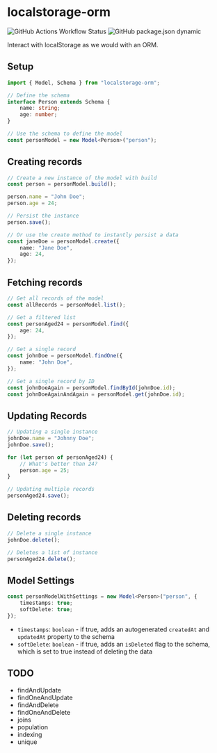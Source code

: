 # localstorage-orm
![GitHub Actions Workflow Status](https://img.shields.io/github/actions/workflow/status/johnreybacal/localstorage-orm/node.js.yml)
![GitHub package.json dynamic](https://img.shields.io/github/package-json/version/johnreybacal/localstorage-orm?label=npm&link=https%3A%2F%2Fwww.npmjs.com%2Fpackage%2Flocalstorage-orm)

Interact with localStorage as we would with an ORM.

## Setup

```typescript
import { Model, Schema } from "localstorage-orm";

// Define the schema
interface Person extends Schema {
    name: string;
    age: number;
}

// Use the schema to define the model
const personModel = new Model<Person>("person");
```

## Creating records

```typescript
// Create a new instance of the model with build
const person = personModel.build();

person.name = "John Doe";
person.age = 24;

// Persist the instance
person.save();

// Or use the create method to instantly persist a data
const janeDoe = personModel.create({
    name: "Jane Doe",
    age: 24,
});
```

## Fetching records

```typescript
// Get all records of the model
const allRecords = personModel.list();

// Get a filtered list
const personAged24 = personModel.find({
    age: 24,
});

// Get a single record
const johnDoe = personModel.findOne({
    name: "John Doe",
});

// Get a single record by ID
const johnDoeAgain = personModel.findById(johnDoe.id);
const johnDoeAgainAndAgain = personModel.get(johnDoe.id);
```

## Updating Records

```typescript
// Updating a single instance
johnDoe.name = "Johnny Doe";
johnDoe.save();

for (let person of personAged24) {
    // What's better than 24?
    person.age = 25;
}

// Updating multiple records
personAged24.save();
```

## Deleting records

```typescript
// Delete a single instance
johnDoe.delete();

// Deletes a list of instance
personAged24.delete();
```

## Model Settings

```typescript
const personModelWithSettings = new Model<Person>("person", {
    timestamps: true;
    softDelete: true;
});
```

-   `timestamps`: `boolean` - if true, adds an autogenerated `createdAt` and `updatedAt` property to the schema
-   `softDelete`: `boolean` - if true, adds an `isDeleted` flag to the schema, which is set to true instead of deleting the data

## TODO

-   findAndUpdate
-   findOneAndUpdate
-   findAndDelete
-   findOneAndDelete
-   joins
-   population
-   indexing
-   unique
